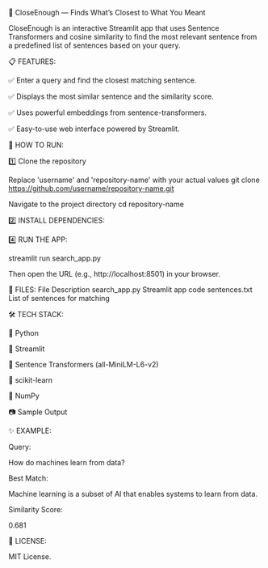 🔎 CloseEnough — Finds What’s Closest to What You Meant

CloseEnough is an interactive Streamlit app that uses Sentence Transformers and cosine similarity to find the most relevant sentence from a 
predefined list of sentences based on your query.



📋 FEATURES:

✅ Enter a query and find the closest matching sentence.

✅ Displays the most similar sentence and the similarity score.

✅ Uses powerful embeddings from sentence-transformers.

✅ Easy-to-use web interface powered by Streamlit.



🚀 HOW TO RUN:



1️⃣ Clone the repository

Replace 'username' and 'repository-name' with your actual values
git clone https://github.com/username/repository-name.git

Navigate to the project directory
cd repository-name



2️⃣ INSTALL DEPENDENCIES:

 

4️⃣ RUN THE APP:

streamlit run search_app.py

Then open the URL (e.g., http://localhost:8501) in your browser.



📄 FILES:
File	        Description
search_app.py	Streamlit app code
sentences.txt	List of sentences for matching



🛠️ TECH STACK:

🐍 Python

📝 Streamlit

🧠 Sentence Transformers (all-MiniLM-L6-v2)

📐 scikit-learn

🔢 NumPy

📷 Sample Output

✨ EXAMPLE:

Query:

How do machines learn from data?

Best Match:

Machine learning is a subset of AI that enables systems to learn from data.

Similarity Score:

0.681


📜 LICENSE:

MIT License.

